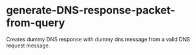 # generate-DNS-response-packet-from-query
Creates dummy DNS response with dummy dns message from a valid DNS request message.
